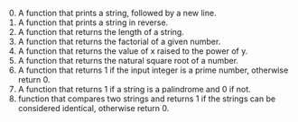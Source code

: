 0. A function that prints a string, followed by a new line.
1. A function that prints a string in reverse.
2. A function that returns the length of a string.
3. A function that returns the factorial of a given number.
4. A function that returns the value of x raised to the power of y.
5. A function that returns the natural square root of a number.
6. A function that returns 1 if the input integer is a prime number, otherwise return 0.
7. A function that returns 1 if a string is a palindrome and 0 if not.
8. function that compares two strings and returns 1 if the strings can be considered identical, otherwise return 0.
